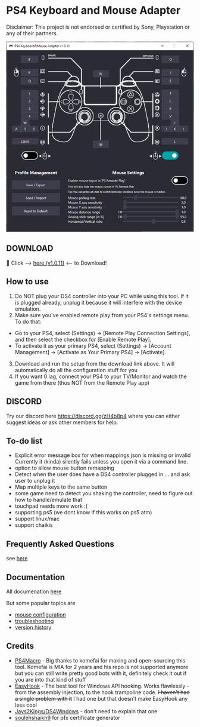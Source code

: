 # PS4 Keyboard and Mouse Adapter 
Disclaimer: This project is not endorsed or certified by Sony, Playstation or any of their partners.

![example UI](documentation/example-ui.png)


## DOWNLOAD
:rocket: Click --> [here (v1.0.11)](https://github.com/starshinata/PS4-Keyboard-and-Mouse-Adapter/releases/download/1.0.11/Setup.exe) <-- to Download!


## How to use
1. Do NOT plug your DS4 controller into your PC while using this tool. If it is plugged already, unplug it because it will interfere with the device emulation.
2. Make sure you've enabled remote play from your PS4's settings menu. To do that:
  * Go to your PS4, select (Settings) -> [Remote Play Connection Settings], and then select the checkbox for [Enable Remote Play].
  * To activate it as your primary PS4, select  (Settings) -> [Account Management] -> [Activate as Your Primary PS4] -> [Activate].
3. Download and run the setup from the download link above. It will automatically do all the configuration stuff for you
4. If you want 0 lag, connect your PS4 to your TV/Monitor and watch the game from there (thus NOT from the Remote Play app)


## DISCORD
Try our discord here https://discord.gg/zH4b8p4 where you can either suggest ideas or ask other members for help.


## To-do list
* Explicit error message box for when mappings.json is missing or invalid <br> Currently it (kinda) silently fails unless you open it via a command line.
* option to allow mouse button remapping
* Detect when the user does have a DS4 controller plugged in ... and ask user to unplug it
* Map multiple keys to the same button
* some game need to detect you shaking the controller, need to figure out how to handle/emulate that
* touchpad needs more work :(
* supporting ps5 (we dont know if this works on ps5 atm)
* support linux/mac 
* support chaikis


## Frequently Asked Questions
see [here](documentation/frequently-asked-questions.md)


## Documentation
All documenation [here](documentation/)

But some popular topics are
* [mouse configuration](documentation/mouse-configuration.md)
* [troubleshooting](documentation/troubleshooting.md)
* [version history](documentation/version-history.md)



## Credits

- [PS4Macro](https://github.com/komefai/PS4Macro) - Big thanks to komefai for making and open-sourcing this tool. Komefai is MIA for 2 years and his repo is not supported anymore but you can still write pretty good bots with it, definitely check it out if you are into that kind of stuff
- [EasyHook](https://easyhook.github.io) - The best tool for Windows API hooking. Works flawlessly - from the assembly injection, to the hook trampoline code. ~~I haven't had a single problem with it~~ I had one but that doesn't make EasyHook any less cool
- [Jays2Kings/DS4Windows](https://github.com/Jays2Kings/DS4Windows) - don't need to explain that one
- [soulehshaikh9](https://github.com/soulehshaikh99/self-signed-certificate-generator) for pfx certificate generator
